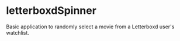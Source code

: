 # letterboxdSpinner

Basic application to randomly select a movie from a Letterboxd user's watchlist.